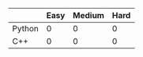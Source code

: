 |           | Easy  | Medium | Hard  |
|-----------|-------|--------|-------|
| Python    | 0 | 0  | 0 |
| C++       | 0 | 0  | 0 |